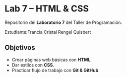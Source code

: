 # Lab 7 – HTML & CSS 
Repositorio del **Laboratorio 7** del Taller de Programación.

Estudiante:Francia Cristal Rengel Quisbert
## Objetivos
- Crear páginas web básicas con **HTML**.
- Dar estilos con **CSS**.
- Practicar flujo de trabajo con **Git & GitHub**.

